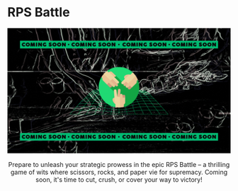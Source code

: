# RPS Battle

<div align="center">
    <img src="./rps_battle_soon.gif" alt="Coming Soon" style="max-width: 100%; height: auto;" />
    <p>
        Prepare to unleash your strategic prowess in the epic RPS Battle – a thrilling game of wits where scissors, rocks, and paper vie for supremacy. Coming soon,           it's time to cut, crush, or cover your way to victory!
    </p>
</div>
